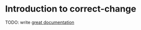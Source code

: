 # Introduction to correct-change

TODO: write [great documentation](http://jacobian.org/writing/what-to-write/)
